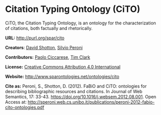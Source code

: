 # Citation Typing Ontology (CiTO)

CiTO, the Citation Typing Ontology, is an ontology for the characterization of citations, both factually and rhetorically.

**URL:** http://purl.org/spar/cito

**Creators**: [David Shotton](http://orcid.org/0000-0001-5506-523X), [Silvio Peroni](http://orcid.org/0000-0003-0530-4305)

**Contributors:** [Paolo Ciccarese](https://orcid.org/0000-0002-5156-2703), [Tim Clark](https://orcid.org/0000-0003-4060-7360)

**License:** [Creative Commons Attribution 4.0 International](https://creativecommons.org/licenses/by/4.0/legalcode)

**Website:** http://www.sparontologies.net/ontologies/cito

**Cite as:** Peroni, S., Shotton, D. (2012). FaBiO and CiTO: ontologies for describing bibliographic resources and citations. In Journal of Web Semantics, 17: 33-43. https://doi.org/10.1016/j.websem.2012.08.001. Open Access at: http://speroni.web.cs.unibo.it/publications/peroni-2012-fabio-cito-ontologies.pdf

